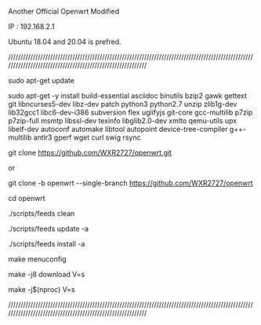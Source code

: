 Another Official Openwrt Modified

IP : 192.168.2.1 

Ubuntu 18.04 and 20.04 is prefred.

///////////////////////////////////////////////////////////////////////////////////////////////////////////////////////////////////////////////////////////

sudo apt-get update

sudo apt-get -y install build-essential asciidoc binutils bzip2 gawk gettext git libncurses5-dev libz-dev patch python3 python2.7 unzip zlib1g-dev lib32gcc1 libc6-dev-i386 subversion flex uglifyjs git-core gcc-multilib p7zip p7zip-full msmtp libssl-dev texinfo libglib2.0-dev xmlto qemu-utils upx libelf-dev autoconf automake libtool autopoint device-tree-compiler g++-multilib antlr3 gperf wget curl swig rsync

git clone https://github.com/WXR2727/openwrt.git

or

git clone -b openwrt --single-branch https://github.com/WXR2727/openwrt

cd openwrt

./scripts/feeds clean

./scripts/feeds update -a

./scripts/feeds install -a

make menuconfig

make -j8 download V=s

make -j$(nproc) V=s

///////////////////////////////////////////////////////////////////////////////////////////////////////////////////////////////////////////////////////////
